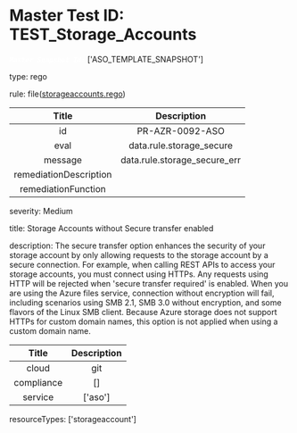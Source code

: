 



# Master Test ID: TEST_Storage_Accounts


***<font color="white">``Master Snapshot Id:``</font>*** ['ASO_TEMPLATE_SNAPSHOT']

type: rego

rule: file([storageaccounts.rego])  
  
  
  
  

|Title|Description|
| :---: | :---: |
|id|PR-AZR-0092-ASO|
|eval|data.rule.storage_secure|
|message|data.rule.storage_secure_err|
|remediationDescription||
|remediationFunction||


severity: Medium

title: Storage Accounts without Secure transfer enabled

description: The secure transfer option enhances the security of your storage account by only allowing requests to the storage account by a secure connection. For example, when calling REST APIs to access your storage accounts, you must connect using HTTPs. Any requests using HTTP will be rejected when 'secure transfer required' is enabled. When you are using the Azure files service, connection without encryption will fail, including scenarios using SMB 2.1, SMB 3.0 without encryption, and some flavors of the Linux SMB client. Because Azure storage does not support HTTPs for custom domain names, this option is not applied when using a custom domain name.  
  
  

|Title|Description|
| :---: | :---: |
|cloud|git|
|compliance|[]|
|service|['aso']|


resourceTypes: ['storageaccount']


[storageaccounts.rego]: https://github.com/prancer-io/prancer-compliance-test/tree/master/azure/aso/storageaccounts.rego
